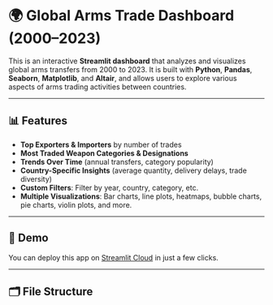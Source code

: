 # 🌍 Global Arms Trade Dashboard (2000–2023)

This is an interactive **Streamlit dashboard** that analyzes and visualizes global arms transfers from 2000 to 2023. It is built with **Python**, **Pandas**, **Seaborn**, **Matplotlib**, and **Altair**, and allows users to explore various aspects of arms trading activities between countries.

---

## 📊 Features

- **Top Exporters & Importers** by number of trades
- **Most Traded Weapon Categories & Designations**
- **Trends Over Time** (annual transfers, category popularity)
- **Country-Specific Insights** (average quantity, delivery delays, trade diversity)
- **Custom Filters**: Filter by year, country, category, etc.
- **Multiple Visualizations**: Bar charts, line plots, heatmaps, bubble charts, pie charts, violin plots, and more.

---

## 🚀 Demo

You can deploy this app on [Streamlit Cloud](https://share.streamlit.io/) in just a few clicks.

---

## 🗂️ File Structure

